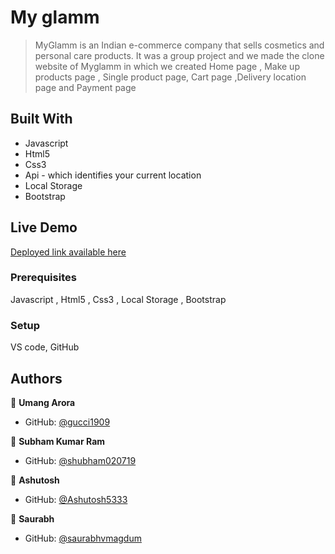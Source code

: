 # My glamm

>MyGlamm is an Indian e-commerce company that sells cosmetics and personal care products. It was a group project and we made the clone website of Myglamm in which we created Home page , Make up products page , Single product page, Cart page ,Delivery location page and Payment page

## Built With

- Javascript
- Html5
- Css3
- Api - which identifies your current location
- Local Storage
- Bootstrap

## Live Demo 

[Deployed link available here](https://gucci1909.github.io/My-glamm-Website-Clone/)





### Prerequisites
Javascript , Html5 , Css3 , Local Storage , Bootstrap

### Setup
VS code,
GitHub





## Authors

👤 **Umang Arora**

- GitHub: [@gucci1909](https://github.com/gucci1909)

👤 **Subham Kumar Ram**

- GitHub: [@shubham020719](https://github.com/shubham020719)

👤 **Ashutosh**

- GitHub: [@Ashutosh5333](https://github.com/Ashutosh5333)

👤 **Saurabh**

- GitHub: [@saurabhvmagdum](https://github.com/saurabhvmagdum)


